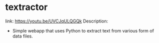 # textractor
link: https://youtu.be/UVCJqULQGQk
Description:
- Simple webapp that uses Python to extract text from various form of data files.
